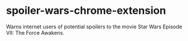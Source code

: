 # spoiler-wars-chrome-extension
Warns internet users of potential spoilers to the movie Star Wars Episode VII: The Force Awakens.
